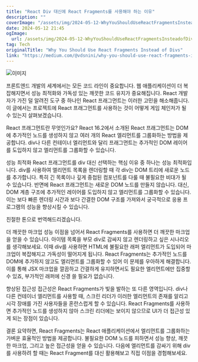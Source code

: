 ```yaml
---
title: "React Div 대신에 React Fragments를 사용해야 하는 이유"
description: ""
coverImage: "/assets/img/2024-05-12-WhyYouShouldUseReactFragmentsInsteadofDivs_0.png"
date: 2024-05-12 21:45
ogImage: 
  url: /assets/img/2024-05-12-WhyYouShouldUseReactFragmentsInsteadofDivs_0.png
tag: Tech
originalTitle: "Why You Should Use React Fragments Instead of Divs"
link: "https://medium.com/@vdsnini/why-you-should-use-react-fragments-instead-of-divs-86509be2336a"
---
```



![이미지](/assets/img/2024-05-12-WhyYouShouldUseReactFragmentsInsteadofDivs_0.png)

프론트엔드 개발의 세계에서는 모든 코드 라인이 중요합니다. 웹 애플리케이션이 더 복잡해지면서 성능 최적화와 가독성 있는 깨끗한 코드 유지가 중요해집니다. React 개발자가 가진 덜 알려진 도구 중 하나인 React 프래그먼트는 이러한 고민을 해소해줍니다. 이 글에서는 프로젝트에 React 프래그먼트를 사용하는 것이 어떻게 게임 체인저가 될 수 있는지 살펴보겠습니다.

React 프래그먼트란 무엇인가요?
React 16.2에서 소개된 React 프래그먼트는 DOM에 추가적인 노드를 생성하지 않고 여러 개의 React 엘리먼트를 그룹화하는 방법을 제공합니다. div나 다른 컨테이너 엘리먼트와 달리 프래그먼트는 추가적인 DOM 레이어를 도입하지 않고 엘리먼트를 그룹화할 수 있습니다.

성능 최적화
React 프래그먼트를 div 대신 선택하는 핵심 이유 중 하나는 성능 최적화입니다. div를 사용하여 엘리먼트 목록을 렌더링할 때 각 div는 DOM 트리에 새로운 노드를 추가합니다. 특히 긴 목록이나 깊게 중첩된 컴포넌트를 다룰 때 불필요한 비대가 될 수 있습니다.
반면에 React 프래그먼트는 새로운 DOM 노드를 만들지 않습니다. 대신, DOM 계층 구조에 추가적인 레이어를 도입하지 않고 엘리먼트를 그룹화할 수 있습니다. 이는 보다 빠른 렌더링 시간과 보다 간결한 DOM 구조를 가져와서 궁극적으로 응용 프로그램의 성능을 향상시킬 수 있습니다.



친절한 톤으로 번역해드리겠습니다.

더 깨끗한 마크업
성능 이점을 넘어서 React Fragments를 사용하면 더 깨끗한 마크업을 얻을 수 있습니다. 아이템 목록을 부모 div로 감싸지 않고 렌더링하고 싶은 시나리오를 생각해보세요. 이때 div를 사용하면 HTML에 불필요한 래퍼 엘리먼트가 도입되어 마크업이 복잡해지고 가독성이 떨어지게 됩니다.
React Fragments는 추가적인 노드를 DOM에 추가하지 않고도 엘리먼트를 그룹화할 수 있어 이 문제를 우아하게 해결합니다. 이를 통해 JSX 마크업을 깔끔하고 간결하게 유지하면서도 필요한 엘리먼트에만 집중할 수 있죠, 부가적인 래퍼에 신경 쓸 필요가 없습니다.

향상된 접근성
접근성은 React Fragments가 빛을 발하는 또 다른 영역입니다. div나 다른 컨테이너 엘리먼트를 사용할 때, 스크린 리더가 이러한 엘리먼트의 존재를 알리고 시각 장애를 가진 사용자들을 혼란스럽게 할 수 있습니다. React Fragments를 사용하면 추가적인 노드를 생성하지 않아 스크린 리더에는 보이지 않으므로 UI가 더 접근성 있게 되는 장점이 있습니다.

결론
요약하면, React Fragments는 React 애플리케이션에서 엘리먼트를 그룹화하는 가벼운 효율적인 방법을 제공합니다. 불필요한 DOM 노드를 피하면서 성능 향상, 깨끗한 마크업, 그리고 높은 접근성을 얻을 수 있습니다. 다음에 엘리먼트를 감싸기 위해 div를 사용하려 할 때는 React Fragment를 대신 활용해보고 직접 이점을 경험해보세요.